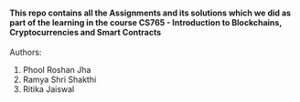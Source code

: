 #### This repo contains all the Assignments and its solutions which we did as part of the learning in the course CS765 - Introduction to Blockchains, Cryptocurrencies and Smart Contracts
Authors:
1. Phool Roshan Jha
2. Ramya Shri Shakthi
3. Ritika Jaiswal

